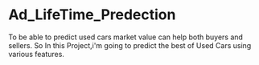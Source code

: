 # Ad_LifeTime_Predection
To be able to predict used cars market value can help both buyers and sellers. So In this Project,i'm going to predict the best of Used Cars using various features.

